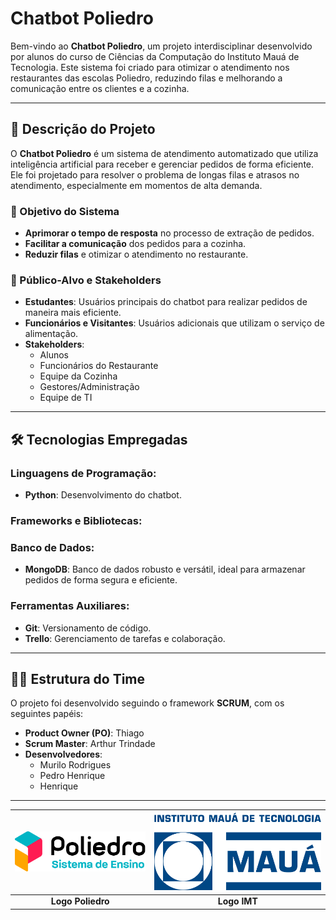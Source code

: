 # Chatbot Poliedro

Bem-vindo ao **Chatbot Poliedro**, um projeto interdisciplinar desenvolvido por alunos do curso de Ciências da Computação do Instituto Mauá de Tecnologia. Este sistema foi criado para otimizar o atendimento nos restaurantes das escolas Poliedro, reduzindo filas e melhorando a comunicação entre os clientes e a cozinha.

---

## 📖 Descrição do Projeto

O **Chatbot Poliedro** é um sistema de atendimento automatizado que utiliza inteligência artificial para receber e gerenciar pedidos de forma eficiente. Ele foi projetado para resolver o problema de longas filas e atrasos no atendimento, especialmente em momentos de alta demanda.

### 🎯 Objetivo do Sistema

- **Aprimorar o tempo de resposta** no processo de extração de pedidos.
- **Facilitar a comunicação** dos pedidos para a cozinha.
- **Reduzir filas** e otimizar o atendimento no restaurante.

### 👥 Público-Alvo e Stakeholders

- **Estudantes**: Usuários principais do chatbot para realizar pedidos de maneira mais eficiente.
- **Funcionários e Visitantes**: Usuários adicionais que utilizam o serviço de alimentação.
- **Stakeholders**:
  - Alunos
  - Funcionários do Restaurante
  - Equipe da Cozinha
  - Gestores/Administração
  - Equipe de TI
  
---

## 🛠️ Tecnologias Empregadas

### Linguagens de Programação:
- **Python**: Desenvolvimento do chatbot.

### Frameworks e Bibliotecas:

### Banco de Dados:
- **MongoDB**: Banco de dados robusto e versátil, ideal para armazenar pedidos de forma segura e eficiente.

### Ferramentas Auxiliares:
- **Git**: Versionamento de código.
- **Trello**: Gerenciamento de tarefas e colaboração.

---

## 🧑‍💻 Estrutura do Time

O projeto foi desenvolvido seguindo o framework **SCRUM**, com os seguintes papéis:

- **Product Owner (PO)**: Thiago
- **Scrum Master**: Arthur Trindade
- **Desenvolvedores**:
  - Murilo Rodrigues
  - Pedro Henrique
  - Henrique

---

| ![Logo Poliedro](images/logo-poliedro-se.png) | ![Logo IMT](images/logo-IMT.png) |
|:---------------------------------------------:|:--------------------------------:|
| **Logo Poliedro**                              | **Logo IMT**                     |
